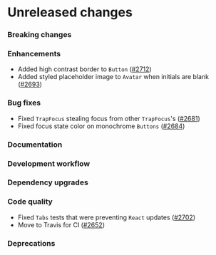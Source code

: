 # Unreleased changes

### Breaking changes

### Enhancements

- Added high contrast border to `Button` ([#2712](https://github.com/Shopify/polaris-react/pull/2712))
- Added styled placeholder image to `Avatar` when initials are blank ([#2693](https://github.com/Shopify/polaris-react/pull/2693))

### Bug fixes

- Fixed `TrapFocus` stealing focus from other `TrapFocus`'s ([#2681](https://github.com/Shopify/polaris-react/pull/2681))
- Fixed focus state color on monochrome `Buttons` ([#2684](https://github.com/Shopify/polaris-react/pull/2684))

### Documentation

### Development workflow

### Dependency upgrades

### Code quality

- Fixed `Tabs` tests that were preventing `React` updates ([#2702](https://github.com/Shopify/polaris-react/pull/2702))
- Move to Travis for CI ([#2652](https://github.com/Shopify/polaris-react/pull/2652))

### Deprecations

